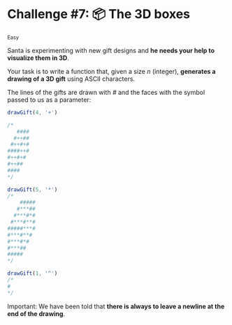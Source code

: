 # Challenge #7: 📦 The 3D boxes

<small>Easy</small>

Santa is experimenting with new gift designs and **he needs your help to visualize them in 3D**.

Your task is to write a function that, given a size _n_ (integer), **generates a drawing of a 3D gift** using ASCII characters.

The lines of the gifts are drawn with _#_ and the faces with the symbol passed to us as a parameter:

```javascript
drawGift(4, '+')

/*
   ####
  #++##
 #++#+#
####++#
#++#+#
#++##
####
*/

drawGift(5, '*')
/*
    #####
   #***##
  #***#*#
 #***#**#
#####***#
#***#**#
#***#*#
#***##
#####
*/

drawGift(1, '^')
/*
#
*/
```

Important: We have been told that **there is always to leave a newline at the end of the drawing**.